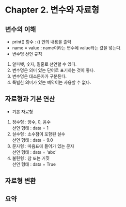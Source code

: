 # Chapter 2. 변수와 자료형

## 변수의 이해
- print() 함수 : () 안의 내용을 출력
- name = value : name이라는 변수에 value라는 값을 넣는다.
- 변수명 선언 규칙
 1. 알파벳, 숫자, 밑줄로 선언할 수 있다.
 1. 변수명은 의미 있는 단어로 표기하는 것이 좋다.
 1. 변수명은 대소문자가 구분된다.
 1. 특별한 의미가 있는 예약어는 사용할 수 없다.

## 자료형과 기본 연산
- 기본 자료형
1. 정수형 : 양수, 0, 음수<br>
선언 형태 : data = 1
1. 실수형 : 소수점이 포함된 실수<br>
선언 형태 : data = 9.0
1. 문자형 : 따옴표에 들어가 있는 문자<br>
선언 형태 : data = 'abc'
1. 불린형 : 참 또는 거짓<br>
선언 형태 : data = True
## 자료형 변환

## 요약
